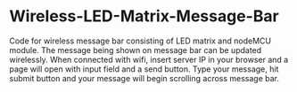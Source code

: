 # Wireless-LED-Matrix-Message-Bar
Code for wireless message bar consisting of LED matrix and nodeMCU module. 
The message being shown on message bar can be updated wirelessly. When connected with wifi, insert server IP in your browser and a page will open with input field and a send button.
Type your message, hit submit button and your message will begin scrolling across message bar.
